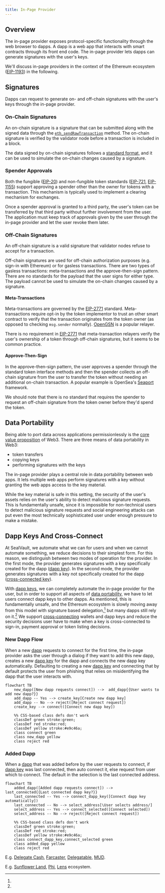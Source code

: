 ```yaml
---
title: In-Page Provider
---
```


## Overview

The in-page provider exposes protocol-specific functionality through the web
browser to dapps. A dapp is a web app that interacts with smart contracts
through its front end code. The in-page provider lets dapps can generate signatures with the user's keys. 

We'll discuss in-page providers in the context of the Ethereum ecosystem
([EIP-1193](https://eips.ethereum.org/EIPS/eip-1193)) in the following.

## Signatures

Dapps can request to generate on- and off-chain signatures with the user's keys
through the in-page provider.

### On-Chain Signatures

An on-chain signature is a signature that can be submitted along with the signed
data through the
[`eth_sendRawTransaction`](https://ethereum.org/en/developers/docs/apis/json-rpc/#eth_sendrawtransaction)
method. The on-chain signature is verified by the validator node before a
transaction is included in a block.

The data signed by on-chain signatures follows a [standard
format,](https://docs.ethers.org/v5/api/providers/types/#providers-TransactionRequest)
and it can be used to simulate the on-chain changes caused by a signature.

### Spender Approvals

Both the fungible ([EIP-20](https://eips.ethereum.org/EIPS/eip-20#approve)) and
non-fungible token standards
([EIP-721](https://eips.ethereum.org/EIPS/eip-721#specification),
[EIP-1155](https://eips.ethereum.org/EIPS/eip-1155#approval)) support approving
a spender other than the owner for tokens with a transaction. This mechanism is
typically used to implement a clearing mechanism for exchanges.

Once a spender approval is granted to a third party, the user's token can be
transferred by that third party without further involvement from the user. The
application must keep track of approvals given by the user through the in-page
provider and let the user revoke them later.

### Off-Chain Signatures

An off-chain signature is a valid signature that validator nodes refuse to
accept for a transaction.

Off-chain signatures are used for off-chain authorization purposes (e.g. sign-in
with Ethereum) or for gasless transactions. There are two types of gasless
transactions: meta-transactions and the approve-then-sign pattern. There are no
standards for the payload that the user signs for either type. The payload
cannot be used to simulate the on-chain changes caused by a signature.

#### Meta-Transactions

Meta-transactions are governed by the
[EIP-2771](https://eips.ethereum.org/EIPS/eip-2771) standard. Meta-transactions
require opt-in by the token implementor to trust an other smart contract to
verify that the transaction originates from the token owner (as opposed to
checking `msg.sender` normally). [OpenGSN](https://opengsn.org/) is a popular
relayer.

There is no requirement in [EIP-2771](https://eips.ethereum.org/EIPS/eip-2771)
that meta-transaction relayers verify the user's ownership of a token through
off-chain signatures, but it seems to be common practice.

#### Approve-Then-Sign

In the approve-then-sign pattern, the user approves a spender through the
standard token interface methods and then the spender collects an off-chain
signature from the user to transfer the token without needing an additional
on-chain transaction. A popular example is OpenSea's
[Seaport](https://docs.opensea.io/v2.0/reference/seaport-overview) framework.

We should note that there is no standard that requires the spender to request an
off-chain signature from the token owner before they'd spend the token.

## Data Portability

Being able to port data across applications permissionlessly is the [core value
proposition](https://sealvault.org/blog/web3/#how-can-web3-go-wrong) of Web3.
There are three means of data portability in Web3:

- token transfers
- copying keys
- performing signatures with the keys

The in-page provider plays a central role in data portability between web apps.
It lets multiple web apps perform signatures with a key without granting the web
apps access to the key material.

While the key material is safe in this setting, the security of the user's
assets relies on the user's ability to detect malicious signature requests. This
is fundamentally unsafe, since it is impossible for non-technical users to
detect malicious signature requests and social engineering attacks can put even
the most technically sophisticated user under enough pressure to make a mistake.

## Dapp Keys And Cross-Connect

At SealVault, we automate what we can for users and when we cannot automate
something, we reduce decisions to their simplest form. For this reason, we
distinguish between two modes of operation for the provider. In the first mode,
the provider generates signatures with a key specifically created for the dapp
([dapp key](./dapp-keys.md)). In the second mode, the provider generates
signatures with a key not specifically created for the dapp ([cross-connected
key](./cross-connect.md)).

With [dapp keys,](./dapp-keys.md) we can completely automate the in-page
provider for the user, but in order to support all aspects of [data
portability](#data-portability), we have to let users connect dapp keys to other
dapps.  As mentioned, this is fundamentally unsafe, and the Ethereum ecosystem
is slowly moving away from this model with signature based delegation,[^10] but
many dapps still rely on it.[^15] We support
[cross-connecting](./cross-connect.md) wallets and dapp keys and reduce the
security decisions user have to make when a key is cross-connected to sign-in,
payment approval or token listing decisions.

### New Dapp Flow

When a new [dapp](dapp-keys.md#what-is-a-dapp) requests to connect for the first
time, the in-page provider asks the user through a dialog if they want to add
this new dapp, creates a new [dapp key](./dapp-keys.md) for the dapp and
connects the new dapp key automatically. Defaulting to creating a new [dapp
key](./dapp-keys.md) and connecting that by default protects the user from
phishing that relies on misidentifying the dapp that the user interacts with.

```mermaid
flowchart TB
    new_dapp([New dapp requests connect]) -->  add_dapp{{User wants to add new dapp?}}
    add_dapp -- Yes --> create_key[Create new dapp key]
    add_dapp -- No --> reject([Reject connect request])
    create_key --> connect([Connect new dapp key])
    
    %% CSS-based class defs don't work
    classDef green stroke:green;
    classDef red stroke:red;
    classDef yellow stroke:#e9c46a;
    class connect green
    class new_dapp yellow
    class reject red

```

### Added Dapp

When a [dapp](dapp-keys.md#what-is-a-dapp) that was added before by the user
requests to connect, if [dapp key](./dapp-keys.md) was last connected, then auto
connect it, else request from user which to connect. The default in the
selection is the last connected address.

```mermaid
flowchart TB
    added_dapp([Added dapp requests connect]) -->  last_connected{{Last connected dapp key?}}
    last_connected -- Yes --> connect_dapp_key([Connect dapp key automatically])
    last_connected -- No --> select_address[\User selects address/]
    select_address -- Yes --> connect_selected([Connect selected])
    select_address -- No --> reject([Reject connect request])
    
    %% CSS-based class defs don't work
    classDef green stroke:green;
    classDef red stroke:red;
    classDef yellow stroke:#e9c46a;
    class connect_dapp_key,connect_selected green
    class added_dapp yellow
    class reject red

```


[^10]:
E.g. [Delegate Cash](https://delegate.cash/),
[Farcaster](https://www.youtube.com/watch?v=ZzySey1azWM),
[Delegatable](https://delegatable.org/),
[MUD](https://github.com/latticexyz/mud/issues/327).

[^15]:
E.g. [Sunflower Land](https://sunflower-land.com/), [Phi](https://philand.xyz/),
[Lens](https://www.lens.xyz/) ecosystem.

